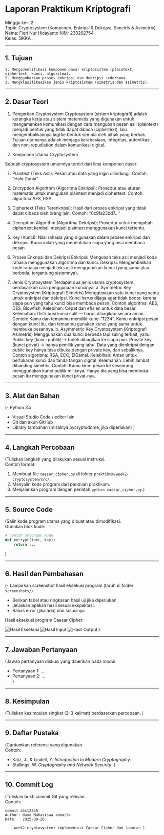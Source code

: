 # Laporan Praktikum Kriptografi
Minggu ke-: 2  
Topik: Cryptosystem (Komponen, Enkripsi & Dekripsi, Simetris & Asimetris)
Nama: Fiqri Nur Hidayanto 
NIM: 230202754  
Kelas: 5IKKA  

---

## 1. Tujuan

    1. Mengidentifikasi komponen dasar kriptosistem (plaintext, ciphertext, kunci, algoritma).
    2. Menggambarkan proses enkripsi dan dekripsi sederhana.
    3. Mengklasifikasikan jenis kriptosistem (simetris dan asimetris).

---

## 2. Dasar Teori
1. Pengertian Cryptosystem
    Cryptosystem (sistem kriptografi) adalah kerangka kerja atau sistem matematis yang digunakan untuk mengamankan komunikasi dengan cara mengubah pesan asli (plaintext) menjadi bentuk yang tidak dapat dibaca (ciphertext), lalu mengembalikannya lagi ke bentuk semula oleh pihak yang berhak.
    Tujuan utamanya adalah menjaga kerahasiaan, integritas, autentikasi, dan non-repudiation dalam komunikasi digital.

2. Komponen Utama Cryptosystem

Sebuah cryptosystem umumnya terdiri dari lima komponen dasar:

1. Plaintext (Teks Asli):
    Pesan atau data yang ingin dilindungi.
    Contoh: “Halo Dunia”

2. Encryption Algorithm (Algoritma Enkripsi):
    Prosedur atau aturan matematis untuk mengubah plaintext menjadi ciphertext.
    Contoh: algoritma AES, RSA.

3. Ciphertext (Teks Terenkripsi):
    Hasil dari proses enkripsi yang tidak dapat dibaca oleh orang lain.
    Contoh: “0x9fa23bd7...”

4. Decryption Algorithm (Algoritma Dekripsi):
    Prosedur untuk mengubah ciphertext kembali menjadi plaintext menggunakan kunci tertentu.

5. Key (Kunci):
    Nilai rahasia yang digunakan dalam proses enkripsi dan dekripsi. Kunci inilah yang menentukan siapa yang bisa membaca pesan.

3. Proses Enkripsi dan Dekripsi
    Enkripsi: Mengubah teks asli menjadi kode rahasia menggunakan algoritma dan kunci.
    Dekripsi: Mengembalikan kode rahasia menjadi teks asli menggunakan kunci (yang sama atau berbeda, tergantung sistemnya).

4. Jenis Cryptosystem
    Terdapat dua jenis utama cryptosystem berdasarkan cara penggunaan kuncinya:
        a. Symmetric Key Cryptosystem (Kriptografi Simetris)
            Menggunakan satu kunci yang sama untuk enkripsi dan dekripsi.
            Kunci harus dijaga agar tidak bocor, karena siapa pun yang tahu kunci bisa membaca pesan.
            Contoh algoritma: AES, DES, Blowfish.
            Kelebihan: Cepat dan efisien untuk data besar.
            Kelemahan: Distribusi kunci sulit — harus dibagikan secara aman.
            Contoh:
            Kamu dan temanmu memiliki kunci “1234”. Kamu enkripsi pesan dengan kunci itu, dan temanmu gunakan kunci yang sama untuk membuka pesannya.
        b. Asymmetric Key Cryptosystem (Kriptografi Asimetris)
            Menggunakan dua kunci berbeda tapi saling terkait, yaitu:
            Public key (kunci publik) → boleh dibagikan ke siapa pun.
            Private key (kunci privat) → hanya pemilik yang tahu.
            Data yang dienkripsi dengan public key hanya bisa dibuka dengan private key, dan sebaliknya.
            Contoh algoritma: RSA, ECC, ElGamal.
            Kelebihan: Aman untuk pertukaran kunci dan tanda tangan digital.
            Kelemahan: Lebih lambat dibanding simetris.
            Contoh:
            Kamu kirim pesan ke seseorang menggunakan kunci publik miliknya. Hanya dia yang bisa membuka pesan itu menggunakan kunci privat-nya.
---

## 3. Alat dan Bahan
(- Python 3.x  
- Visual Studio Code / editor lain  
- Git dan akun GitHub  
- Library tambahan (misalnya pycryptodome, jika diperlukan)  )

---

## 4. Langkah Percobaan
(Tuliskan langkah yang dilakukan sesuai instruksi.  
Contoh format:
1. Membuat file `caesar_cipher.py` di folder `praktikum/week2-cryptosystem/src/`.
2. Menyalin kode program dari panduan praktikum.
3. Menjalankan program dengan perintah `python caesar_cipher.py`.)

---

## 5. Source Code
(Salin kode program utama yang dibuat atau dimodifikasi.  
Gunakan blok kode:

```python
# contoh potongan kode
def encrypt(text, key):
    return ...
```
)

---

## 6. Hasil dan Pembahasan
(- Lampirkan screenshot hasil eksekusi program (taruh di folder `screenshots/`).  
- Berikan tabel atau ringkasan hasil uji jika diperlukan.  
- Jelaskan apakah hasil sesuai ekspektasi.  
- Bahas error (jika ada) dan solusinya. 

Hasil eksekusi program Caesar Cipher:

![Hasil Eksekusi](screenshots/output.png)
![Hasil Input](screenshots/input.png)
![Hasil Output](screenshots/output.png)
)

---

## 7. Jawaban Pertanyaan
(Jawab pertanyaan diskusi yang diberikan pada modul.  
- Pertanyaan 1: …  
- Pertanyaan 2: …  
)
---

## 8. Kesimpulan
(Tuliskan kesimpulan singkat (2–3 kalimat) berdasarkan percobaan.  )

---

## 9. Daftar Pustaka
(Cantumkan referensi yang digunakan.  
Contoh:  
- Katz, J., & Lindell, Y. *Introduction to Modern Cryptography*.  
- Stallings, W. *Cryptography and Network Security*.  )

---

## 10. Commit Log
(Tuliskan bukti commit Git yang relevan.  
Contoh:
```
commit abc12345
Author: Nama Mahasiswa <email>
Date:   2025-09-20

    week2-cryptosystem: implementasi Caesar Cipher dan laporan )
```
